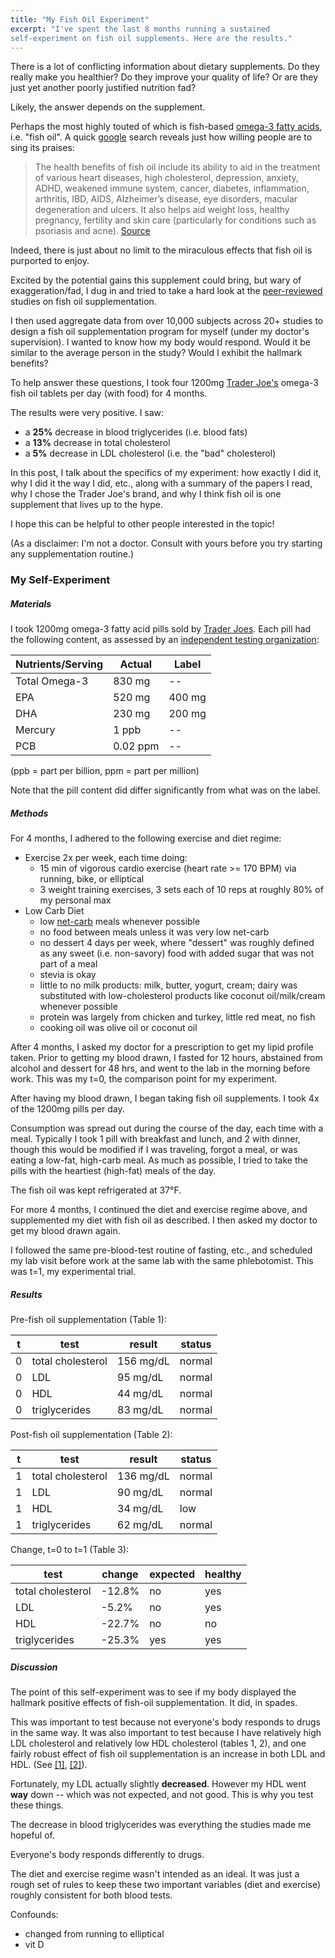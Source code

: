 ```yaml
---
title: "My Fish Oil Experiment"
excerpt: "I've spent the last 8 months running a sustained
self-experiment on fish oil supplements. Here are the results."
---
```


There is a lot of conflicting information about dietary supplements.
Do they really make you healthier? Do they improve your quality of life?
Or are they just yet another poorly justified nutrition fad?

Likely, the answer depends on the supplement.

Perhaps the most highly touted of which is fish-based [omega-3 fatty
acids](https://en.wikipedia.org/wiki/Omega-3_fatty_acid), i.e.
"fish oil". A quick [google](https://www.google.com/) search reveals
just how willing people are to sing its praises:

> The health benefits of fish oil include its ability to aid in the treatment of
> various heart diseases, high cholesterol, depression, anxiety, ADHD, weakened
> immune system, cancer, diabetes, inflammation, arthritis, IBD, AIDS,
> Alzheimer’s disease, eye disorders, macular degeneration and ulcers. It also
> helps aid weight loss, healthy pregnancy, fertility and skin care
> (particularly for conditions such as psoriasis and acne).
> [Source](https://www.organicfacts.net/health-benefits/oils/health-benefits-of-fish-oil.html)

Indeed, there is just about no limit to the miraculous effects that fish oil
is purported to enjoy.

Excited by the potential gains this supplement could bring, but wary of
exaggeration/fad, I dug in and tried to take a hard look at the
[peer-reviewed](https://en.wikipedia.org/wiki/Peer_review)
studies on fish oil supplementation.

I then used aggregate data from over 10,000
subjects across 20+ studies to design a fish oil supplementation program for
myself (under my doctor's supervision). I wanted to know how my body would respond.
Would it be similar to the average person in the study? Would I exhibit the
hallmark benefits?

To help answer these questions, I took four 1200mg [Trader
Joe's](https://www.amazon.com/Trader-Joes-Omega-3-90softgels-Odorless/dp/B004TVDMN8)
omega-3 fish oil tablets per day (with food) for 4 months.

The results were very positive. I saw:

* a __25%__ decrease in blood triglycerides (i.e. blood fats)
* a __13%__ decrease in total cholesterol
* a __5%__ decrease in LDL cholesterol (i.e. the "bad" cholesterol)

In this post, I talk about the specifics of my experiment: how exactly I did it,
why I did it the way I did, etc., along with a summary of the papers I read,
why I chose the Trader Joe's brand, and why I think fish oil is one supplement
that lives up to the hype.

I hope this can be helpful to other people interested in the topic!

(As a disclaimer: I'm not a doctor. Consult with yours before you try starting
any supplementation routine.)

### My Self-Experiment

##### Materials

I took 1200mg omega-3 fatty acid pills sold by [Trader
Joes](https://www.amazon.com/Trader-Joes-Omega-3-90softgels-Odorless/dp/B004TVDMN8).
Each pill had the following content, as assessed by an [independent
testing organization](https://labdoor.com/review/trader-joes-omega-3):

| Nutrients/Serving | Actual | Label |
|-------------------|--------|-------|
| Total Omega-3     | 830 mg |  --   |
| EPA               | 520 mg | 400 mg |
| DHA               | 230 mg | 200 mg |
| Mercury           | 1 ppb  |   --  |
| PCB               | 0.02 ppm | --  |

(ppb = part per billion, ppm = part per million)

Note that the pill content did differ significantly from what was on the label.

##### Methods

For 4 months, I adhered to the following exercise and diet regime:

* Exercise 2x per week, each time doing:
  * 15 min of vigorous cardio exercise (heart rate >= 170 BPM) via running, bike, or elliptical
  * 3 weight training exercises, 3 sets each of 10 reps at roughly 80% of my
    personal max
* Low Carb Diet
  * low [net-carb](http://healthyeating.sfgate.com/difference-between-grams-carbohydrates-net-carbohydrates-2378.html) meals whenever possible
  * no food between meals unless it was very low net-carb
  * no dessert 4 days per week, where "dessert" was roughly defined as any
    sweet (i.e. non-savory) food with added sugar that was not part of a meal
  * stevia is okay
  * little to no milk products: milk, butter, yogurt, cream; dairy was
    substituted with low-cholesterol products like coconut oil/milk/cream
    whenever possible
  * protein was largely from chicken and turkey, little red meat, no fish
  * cooking oil was olive oil or coconut oil

After 4 months, I asked my doctor for a prescription to get my lipid profile
taken. Prior to getting my blood drawn, I
fasted for 12 hours, abstained from alcohol and dessert for 48 hrs, and went to
the lab in the morning before work.
This was my t=0, the comparison point for my experiment.

After having my blood drawn, I began taking fish oil supplements. I took 4x of
the 1200mg pills per day.

Consumption was spread out during the course of the day, each time with a meal.
Typically I took 1 pill with breakfast and lunch, and 2 with dinner, though this
would be modified if I was traveling, forgot a meal, or was eating a low-fat,
high-carb meal. As much as possible, I tried to take the pills with the
heartiest (high-fat) meals of the day.

The fish oil was kept refrigerated at 37&deg;F.

For more 4 months, I continued the diet and exercise regime above, and
supplemented my diet with fish oil as described. I then asked my doctor to get
my blood drawn again.

I followed the same pre-blood-test routine of fasting, etc., and scheduled my lab
visit before work at the same lab with the same phlebotomist.
This was t=1, my experimental trial.

##### Results

Pre-fish oil supplementation (Table 1):

| t | test          | result | status |
|---|---------------|--------|---------|
| 0 | total cholesterol | 156 mg/dL | normal |
| 0 | LDL           | 95 mg/dL | normal |
| 0 | HDL           | 44 mg/dL | normal |
| 0 | triglycerides | 83 mg/dL | normal |

Post-fish oil supplementation (Table 2):

| t | test          | result | status |
|---|---------------|--------|---------|
| 1 | total cholesterol | 136 mg/dL | normal |
| 1 | LDL           | 90 mg/dL | normal |
| 1 | HDL           | 34 mg/dL | low    |
| 1 | triglycerides | 62 mg/dL | normal |

Change, t=0 to t=1 (Table 3):

| test          | change | expected | healthy |
|---------------|--------|---------|---------|
| total cholesterol | -12.8% | no  | yes |
| LDL           | -5.2%  | no     | yes    |
| HDL           | -22.7% | no      |  no    |
| triglycerides | -25.3% | yes     | yes    |

##### Discussion

The point of this self-experiment was to see if my body displayed the hallmark
positive effects of fish-oil supplementation. It did, in spades.

This was
important to test because not everyone's body responds to drugs in the same way.
It was also important to test because I have relatively high LDL cholesterol and
relatively low HDL cholesterol (tables 1, 2), and one fairly robust effect of
fish oil supplementation is an increase in both LDL and HDL. (See
[[1]](https://www.ncbi.nlm.nih.gov/pubmed/9129504/),
[[2]](https://www.ncbi.nlm.nih.gov/pubmed/16530201/)).

Fortunately, my LDL actually slightly __decreased__.
However my HDL went __way__ down -- which was not expected, and
not good. This is why you test these things.

The decrease in blood triglycerides was everything the studies made me hopeful of.

Everyone's body responds
differently to drugs.

The diet and exercise regime wasn't intended as an ideal. It was just a rough
set of rules to keep these two important variables (diet and exercise) roughly
consistent for both blood tests.

Confounds:
* changed from running to elliptical
* vit D
